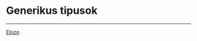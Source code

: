 # Generikus tipusok


---

[Elozo](https://github.com/AppCraft-Projects/appcraft-kotlin-workshop/blob/master/docs/hu/03_konvenciok.md)

